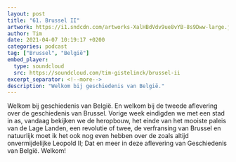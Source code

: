 ```yaml
---
layout: post
title: "61. Brussel II"
artwork: https://i1.sndcdn.com/artworks-XalHBdVdv9ue8vYB-8s9Dww-large.jpg
author: Tim
date: 2021-04-07 10:19:17 +0200
categories: podcast
tag: ["Brussel", "België"]
embed_player:
  type: soundcloud
  src: https://soundcloud.com/tim-gistelinck/brussel-ii
excerpt_separator: <!--more-->
description: "Welkom bij geschiedenis van België."
---
```

Welkom bij geschiedenis van België. En welkom bij de tweede aflevering over de geschiedenis van Brussel. Vorige week eindigden we met een stad in as, vandaag bekijken we de heropbouw, het einde van het mooiste paleis van de Lage Landen, een revolutie of twee, de verfransing van Brussel en natuurlijk moet ik het ook nog even hebben over de zoals altijd onvermijdelijke Leopold II; Dat en meer in deze aflevering van Geschiedenis van België. Welkom!